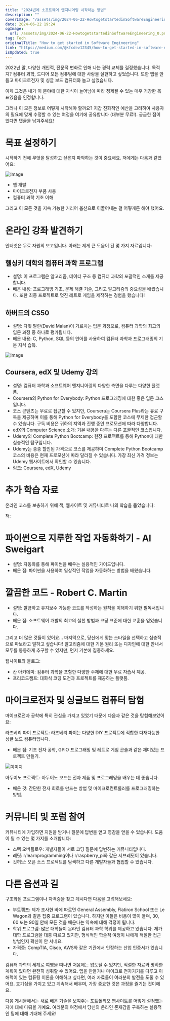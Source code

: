 ```yaml
---
title: "2024년에 소프트웨어 엔지니어링 시작하는 방법"
description: ""
coverImage: "/assets/img/2024-06-22-HowtogetstartedinSoftwareEngineering_0.png"
date: 2024-06-22 19:24
ogImage:
  url: /assets/img/2024-06-22-HowtogetstartedinSoftwareEngineering_0.png
tag: Tech
originalTitle: "How to get started in Software Engineering"
link: "https://medium.com/@kfcdev12345/how-to-get-started-in-software-engineering-53134573901e"
isUpdated: true
---
```


2022년 말, 다양한 개인적, 전문적 변화로 인해 나는 경력 교체를 결정했습니다. 목적지? 컴퓨터 과학, 드디어 모든 컴퓨팅에 대한 사랑을 실현하고 싶었습니다. 또한 앱을 만들고 마이크로전자 및 싱글 보드 컴퓨터와 놀고 싶었습니다.

이제 그것은 내가 이 분야에 대한 지식이 늘어남에 따라 정제될 수 있는 매우 거창한 목표였음을 인정합니다.

그러나 이 모든 정보로 어떻게 시작해야 할까요? 지갑 친화적인 예산을 고려하여 사용자의 필요에 맞게 수정할 수 있는 여정을 여기에 공유합니다 (대부분 무료!). 궁금한 점이 있다면 댓글을 남겨주세요!

# 목표 설정하기

<div class="content-ad"></div>

시작하기 전에 무엇을 달성하고 싶은지 파악하는 것이 중요해요. 저에게는 다음과 같았어요:

![Image](/assets/img/2024-06-22-HowtogetstartedinSoftwareEngineering_0.png)

- 앱 개발
- 마이크로전자 부품 사용
- 컴퓨터 과학 기초 이해

그리고 이 모든 것을 지속 가능한 커리어 옵션으로 이끌어내는 걸 어떻게든 해야 했어요.

<div class="content-ad"></div>

# 온라인 강좌 발견하기

인터넷은 무료 자원의 보고입니다. 아래는 제게 큰 도움이 된 몇 가지 자료입니다:

## 헬싱키 대학의 컴퓨터 과학 프로그램

- 설명: 이 프로그램은 알고리즘, 데이터 구조 등 컴퓨터 과학의 포괄적인 소개를 제공합니다.
- 배운 내용: 프로그래밍 기초, 문제 해결 기술, 그리고 알고리즘의 중요성을 배웠습니다. 또한 최종 프로젝트로 멋진 레트로 게임을 제작하는 경험을 했습니다!

<div class="content-ad"></div>

## 하버드의 CS50

- 설명: 다윗 말란(David Malan)이 가르치는 입문 과정으로, 컴퓨터 과학의 최고의 입문 과정 중 하나로 평가됩니다.
- 배운 내용: C, Python, SQL 등의 언어를 사용하여 컴퓨터 과학과 프로그래밍의 기본 지식 습득.

![Image](/assets/img/2024-06-22-HowtogetstartedinSoftwareEngineering_1.png)

## Coursera, edX 및 Udemy 강의

<div class="content-ad"></div>

- 설명: 컴퓨터 과학과 소프트웨어 엔지니어링의 다양한 측면을 다루는 다양한 플랫폼.
- Coursera의 Python for Everybody: Python 프로그래밍에 대한 좋은 입문 코스입니다.
- 코스 콘텐츠는 무료로 접근할 수 있지만, Coursera는 Coursera Plus라는 유료 구독을 제공하며 이를 통해 Python for Everybody를 포함한 코스에 무제한 접근할 수 있습니다. 구독 비용은 귀하의 지역과 진행 중인 프로모션에 따라 다양합니다.
- edX의 Computer Science 소개: 기본 내용을 다루는 다른 포괄적인 코스입니다.
- Udemy의 Complete Python Bootcamp: 현장 프로젝트를 통해 Python에 대한 심층적인 탐구입니다.
- Udemy는 종종 할인된 가격으로 코스를 제공하며 Complete Python Bootcamp 코스의 비용은 현재 프로모션에 따라 달라질 수 있습니다. 가장 최신 가격 정보는 Udemy 웹사이트에서 확인할 수 있습니다.
- 링크: Coursera, edX, Udemy

# 추가 학습 자료

온라인 코스를 보충하기 위해 책, 웹사이트 및 커뮤니티로 나의 학습을 돕았습니다:

책:

<div class="content-ad"></div>

# 파이썬으로 지루한 작업 자동화하기 - Al Sweigart

- 설명: 자동화를 통해 파이썬을 배우는 실용적인 가이드입니다.
- 배운 점: 파이썬을 사용하여 일상적인 작업을 자동화하는 방법을 배웠습니다.

# 깔끔한 코드 - Robert C. Martin

- 설명: 깔끔하고 유지보수 가능한 코드를 작성하는 원칙을 이해하기 위한 필독서입니다.
- 배운 점: 소프트웨어 개발의 최고의 실천 방법과 코딩 표준에 대한 교훈을 얻었습니다.

<div class="content-ad"></div>

그리고 더 많은 것들이 있어요... 마지막으로, 당신에게 맞는 스타일을 선택하고 심층적으로 파보라고 말하고 싶습니다! 알고리즘에 대한 기본 원리 또는 디자인에 대한 안내서 모두를 동등하게 추구할 수 있지만, 먼저 기본에 집중하세요.

웹사이트와 블로그:

- 칸 아카데미: 컴퓨터 과학을 포함한 다양한 주제에 대한 무료 자습서 제공.
- 프리코드캠프: 대화식 코딩 도전과 프로젝트를 제공하는 플랫폼.

# 마이크로전자 및 싱글보드 컴퓨터 탐험

<div class="content-ad"></div>

마이크로전자 공학에 특히 관심을 가지고 있었기 때문에 다음과 같은 것을 탐험해보았어요:

라즈베리 파이 프로젝트: 라즈베리 파이는 다양한 DIY 프로젝트에 적합한 다재다능한 싱글 보드 컴퓨터입니다.

- 배운 점: 기초 전자 공학, GPIO 프로그래밍 및 레트로 게임 콘솔과 같은 재미있는 프로젝트 만들기.

![이미지](/assets/img/2024-06-22-HowtogetstartedinSoftwareEngineering_2.png)

<div class="content-ad"></div>

아두이노 프로젝트: 아두이노 보드는 전자 제품 및 프로그래밍을 배우는 데 좋습니다.

- 배운 것: 간단한 전자 회로를 만드는 방법 및 마이크로컨트롤러를 프로그래밍하는 방법.

# 커뮤니티 및 포럼 참여

커뮤니티에 가입하면 지원을 받거나 질문에 답변을 얻고 영감을 얻을 수 있습니다. 도움이 될 수 있는 몇 가지를 소개합니다:

<div class="content-ad"></div>

- 스택 오버플로우: 개발자들이 서로 코딩 질문에 답변하는 커뮤니티입니다.
- 레딧: r/learnprogramming이나 r/raspberry_pi와 같은 서브레딧이 있습니다.
- 깃허브: 오픈 소스 프로젝트를 탐색하고 다른 개발자들과 협업할 수 있습니다.

# 다른 옵션과 길

구조화된 프로그램이나 자격증을 찾고 계시다면 다음을 고려해보세요:

- 부트캠프: 제가 조사한 바에 따르면 General Assembly, Flatiron School 또는 Le Wagon과 같은 집중 프로그램이 있습니다. 하지만 이들은 비용이 많이 들며, 30, 60 또는 90일 안에 모든 것을 배운다는 약속에 대해 걱정이 됩니다.
- 학위 프로그램: 많은 대학들이 온라인 컴퓨터 과학 학위를 제공하고 있습니다. 제가 대학 프로그램을 대충 따르고 있지만, 형식적인 학술적 여정이 나에게 적절한 접근 방법인지 확신이 안 서네요.
- 자격증: CompTIA, Cisco, AWS와 같은 기관에서 인정하는 산업 인증서가 있습니다.

<div class="content-ad"></div>

컴퓨터 과학의 세계로 여행을 떠나면 처음에는 압도될 수 있지만, 적절한 자료와 명확한 계획이 있다면 완전히 성취할 수 있어요. 앱을 만들거나 마이크로 전자기기를 다루고 이해력이 있는 컴퓨팅 이론을 이해하고 싶다면, 여러 자료들이 여러분의 발전을 도울 수 있어요. 호기심을 가지고 있고 계속해서 배우며, 가장 중요한 것은 과정을 즐기는 것이에요.

다음 게시물에서는 새로 배운 기술을 보여주는 포트폴리오 웹사이트를 어떻게 설정했는지에 대해 다뤄볼 거예요. 여러분의 여정에서 당신의 온라인 존재감을 구축하는 실용적인 팁에 대해 기대해 주세요!
